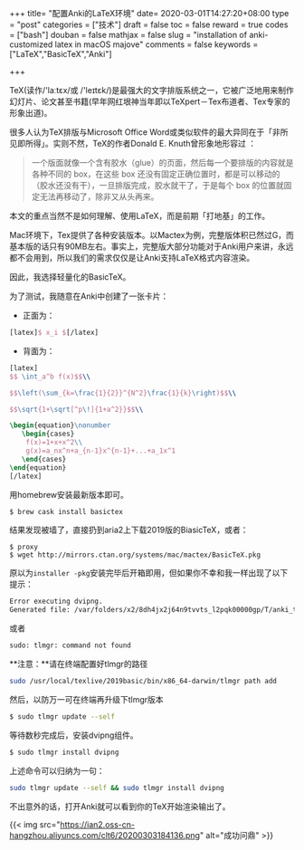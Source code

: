 +++
title= "配置Anki的LaTeX环境"
date= 2020-03-01T14:27:20+08:00
type = "post"
categories = ["技术"]
draft = false
toc = false
reward = true
codes = ["bash"]
douban = false
mathjax = false
slug = "installation of anki-customized latex in macOS majove"
comments = false
keywords = ["LaTeX","BasicTeX","Anki"]

+++

TeX(读作/'laːtɛx/或 /'leɪtɛk/)是最强大的文字排版系统之一，它被广泛地用来制作幻灯片、论文甚至书籍(早年网红垠神当年即以TeXpert－Tex布道者、Tex专家的形象出道)。

很多人认为TeX排版与Microsoft Office Word或类似软件的最大异同在于「非所见即所得」。实则不然，TeX的作者Donald E. Knuth曾形象地形容过 ：

> 一个版面就像一个含有胶水（glue）的页面，然后每一个要排版的内容就是各种不同的 box，在这些 box 还没有固定正确位置时，都是可以移动的（胶水还没有干），一旦排版完成，胶水就干了，于是每个 box 的位置就固定无法再移动了，除非又从头再来。

<!--more-->

本文的重点当然不是如何理解、使用LaTeX，而是前期「打地基」的工作。

Mac环境下，Tex提供了各种安装版本。以Mactex为例，完整版体积已然过G，而基本版的话只有90MB左右。事实上，完整版大部分功能对于Anki用户来讲，永远都不会用到，所以我们的需求仅仅是让Anki支持LaTeX格式内容渲染。

因此，我选择轻量化的BasicTeX。

为了测试，我随意在Anki中创建了一张卡片：

- 正面为：

```latex
[latex]$ x_i $[/latex]
```

- 背面为：

```latex
[latex]
$$ \int_a^b f(x)$$\\

$$\left(\sum_{k=\frac{1}{2}}^{N^2}\frac{1}{k}\right)$$\\

$$\sqrt{1+\sqrt[^p\!]{1+a^2}}$$\\

\begin{equation}\nonumber
   \begin{cases}
    f(x)=1+x+x^2\\
    g(x)=a_nx^n+a_{n-1}x^{n-1}+...+a_1x^1
   \end{cases}
\end{equation}
[/latex]
```

用homebrew安装最新版本即可。


```bash
$ brew cask install basictex
```

结果发现被墙了，直接扔到aria2上下载2019版的BiasicTeX，或者：

```
$ proxy
$ wget http://mirrors.ctan.org/systems/mac/mactex/BasicTeX.pkg
```

原以为`installer -pkg`安装完毕后开箱即用，但如果你不幸和我一样出现了以下提示：

```bash
Error executing dvipng.
Generated file: /var/folders/x2/8dh4jx2j64n9tvvts_l2pqk00000gp/T/anki_temp/tmp.tex
```

或者

```bash
sudo: tlmgr: command not found
```

**注意：**请在终端配置好tlmgr的路径

```bash
sudo /usr/local/texlive/2019basic/bin/x86_64-darwin/tlmgr path add
```
然后，以防万一可在终端再升级下tlmgr版本

```bash
$ sudo tlmgr update --self
```

等待数秒完成后，安装dvipng组件。

```bash
$ sudo tlmgr install dvipng
```
上述命令可以归纳为一句：

```bash
sudo tlmgr update --self && sudo tlmgr install dvipng
```

不出意外的话，打开Anki就可以看到你的TeX开始渲染输出了。

{{< img src="https://ian2.oss-cn-hangzhou.aliyuncs.com/clt6/20200303184136.png" alt="成功问鼎" >}}


